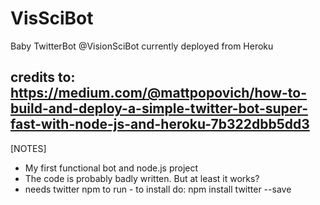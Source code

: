 # VisSciBot

Baby TwitterBot @VisionSciBot currently deployed from Heroku

credits to: https://medium.com/@mattpopovich/how-to-build-and-deploy-a-simple-twitter-bot-super-fast-with-node-js-and-heroku-7b322dbb5dd3
---
[NOTES]
- My first functional bot and node.js project
- The code is probably badly written. But at least it works?
- needs twitter npm to run - to install do: npm install twitter --save



